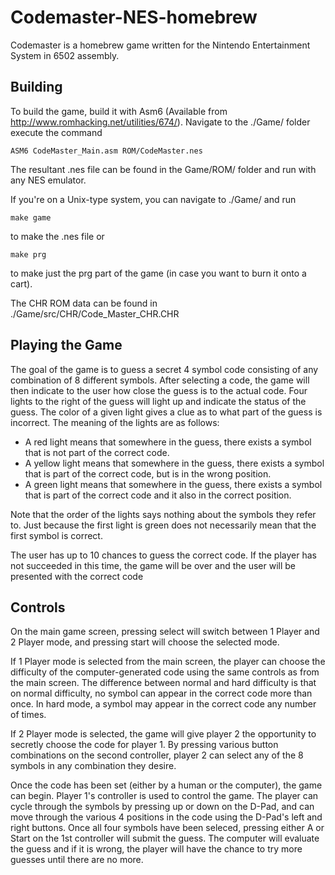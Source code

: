Codemaster-NES-homebrew
=======================

Codemaster is a homebrew game written for the Nintendo Entertainment System in 6502 assembly.

Building
--------

To build the game, build it with Asm6 (Available from http://www.romhacking.net/utilities/674/).  Navigate to the ./Game/ folder execute the command

    ASM6 CodeMaster_Main.asm ROM/CodeMaster.nes

The resultant .nes file can be found in the Game/ROM/ folder and run with any NES emulator.

If you're on a Unix-type system, you can navigate to ./Game/ and run

    make game

to make the .nes file or

    make prg
    
to make just the prg part of the game (in case you want to burn it onto a cart).

The CHR ROM data can be found in ./Game/src/CHR/Code_Master_CHR.CHR

Playing the Game
----------------

The goal of the game is to guess a secret 4 symbol code consisting of any combination of 8 different symbols.  After selecting a code, the game will then indicate to the user how close the guess is to the actual code.  Four lights to the right of the guess will light up and indicate the status of the guess.  The color of a given light gives a clue as to what part of the guess is incorrect.  The meaning of the lights are as follows:

* A red light means that somewhere in the guess, there exists a symbol that is not part of the correct code.
* A yellow light means that somewhere in the guess, there exists a symbol that is part of the correct code, but is in the wrong position.
* A green light means that somewhere in the guess, there exists a symbol that is part of the correct code and it also in the correct position.

Note that the order of the lights says nothing about the symbols they refer to.  Just because the first light is green does not necessarily mean that the first symbol is correct.

The user has up to 10 chances to guess the correct code.  If the player has not succeeded in this time, the game will be over and the user will be presented with the correct code

Controls
--------

On the main game screen, pressing select will switch between 1 Player and 2 Player mode, and pressing start will choose the selected mode.

If 1 Player mode is selected from the main screen, the player can choose the difficulty of the computer-generated code using the same controls as from the main screen.  The difference between normal and hard difficulty is that on normal difficulty, no symbol can appear in the correct code more than once.  In hard mode, a symbol may appear in the correct code any number of times.

If 2 Player mode is selected, the game will give player 2 the opportunity to secretly choose the code for player 1.  By pressing various button combinations on the second controller, player 2 can select any of the 8 symbols in any combination they desire.

Once the code has been set (either by a human or the computer), the game can begin.  Player 1's controller is used to control the game.  The player can cycle through the symbols by pressing up or down on the D-Pad, and can move through the various 4 positions in the code using the D-Pad's left and right buttons.  Once all four symbols have been seleced, pressing either A or Start on the 1st controller will submit the guess.  The computer will evaluate the guess and if it is wrong, the player will have the chance to try more guesses until there are no more.
